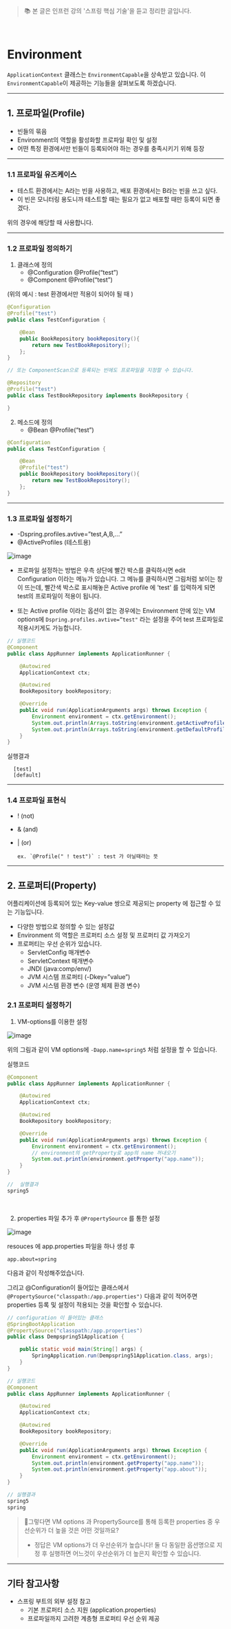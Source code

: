 > 📚 본 글은 인프런 강의 '스프링 핵심 기술'을 듣고 정리한 글입니다. 

<br>

# **Environment**


`ApplicationContext` 클래스는 `EnvironmentCapable`을 상속받고 있습니다. 이 `EnvironmentCapable`이 제공하는 기능들을 살펴보도록 하겠습니다. 

---

## **1. 프로파일(Profile)**
 * 빈들의 묶음
 * Environment의 역할을 활성화할 프로파일 확인 및 설정
 * 어떤 특정 환경에서만 빈들이 등록되어야 하는 경우를 충족시키기 위해 등장
 
---
### 1.1 프로파일 유즈케이스
*  테스트 환경에서는 A라는 빈을 사용하고, 배포 환경에서는 B라는 빈을 쓰고 싶다.
*  이 빈은 모니터링 용도니까 테스트할 때는 필요가 없고 배포할 때만 등록이 되면
좋겠다.

위의 경우에 해당할 때 사용합니다. 

---
### 1.2 프로파일 정의하기
1. 클래스에 정의
   * @Configuration @Profile(“test”)
   * @Component @Profile(“test”)

(위의 예시 : test 환경에서만 적용이 되어야 될 때 )

```java
@Configuration
@Profile("test")
public class TestConfiguration {

    @Bean
    public BookRepository bookRepository(){
        return new TestBookRepository();
    };
}

// 또는 ComponentScan으로 등록되는 빈에도 프로파일을 지정할 수 있습니다. 

@Repository
@Profile("test")
public class TestBookRepository implements BookRepository {

}
```

2. 메소드에 정의
   * @Bean @Profile(“test”)

```java
@Configuration
public class TestConfiguration {

    @Bean
    @Profile("test")
    public BookRepository bookRepository(){
        return new TestBookRepository();
    };
}
```

---

### 1.3 프로파일 설정하기
* -Dspring.profiles.avtive=”test,A,B,...”
*  @ActiveProfiles (테스트용)

![image](https://user-images.githubusercontent.com/63777714/139589848-adbe701b-0084-420e-9a78-cac6237a0100.png)

 * 프로파일 설정하는 방법은 우측 상단에 빨간 박스를 클릭하시면 edit Configuration 이라는 메뉴가 있습니다. 그 메뉴를 클릭하시면 그림처럼 보이는 창이 뜨는데, 빨간색 박스로 표시해놓은 Active profile 에 'test' 를 입력하게 되면 test의 프로파일이 적용이 됩니다. 

 * 또는 Active profile 이라는 옵션이 없는 경우에는 Environment 안에 있는 VM options에 `Dspring.profiles.avtive=”test"` 라는 설정을 주어 test 프로파일로 적용시키게도 가능합니다. 

```java
// 실행코드
@Component
public class AppRunner implements ApplicationRunner {

    @Autowired
    ApplicationContext ctx;

    @Autowired
    BookRepository bookRepository;

    @Override
    public void run(ApplicationArguments args) throws Exception {
        Environment environment = ctx.getEnvironment();
        System.out.println(Arrays.toString(environment.getActiveProfiles()));
        System.out.println(Arrays.toString(environment.getDefaultProfiles()));
    }
}
```
실행결과

      [test]
      [default]


---
### 1.4 프로파일 표현식
 * ! (not)
 * & (and)
 * | (or)

       ex. `@Profile(" ! test")` : test 가 아닐때라는 뜻

 ---
 ## **2. 프로퍼티(Property)**
 어플리케이션에 등록되어 있는 Key-value 쌍으로 제공되는 property 에 접근할 수 있는 기능입니다. 
  * 다양한 방법으로 정의할 수 있는 설정값
  * Environment 의 역할은 프로퍼티 소스 설정 및 프로퍼티 값 가져오기
  * 프로퍼티는 우선 순위가 있습니다. 
     *  ServletConfig 매개변수
     *  ServletContext 매개변수
     *  JNDI (java:comp/env/)
     *  JVM 시스템 프로퍼티 (-Dkey=”value”)
     * JVM 시스템 환경 변수 (운영 체제 환경 변수)

### 2.1 프로퍼티 설정하기 
1. VM-options를 이용한 설정

![image](https://user-images.githubusercontent.com/63777714/139590746-99524fc9-5d6c-4ca0-b893-08acac6d64fa.png)

위의 그림과 같이 VM options에 `-Dapp.name=spring5` 처럼 설정을 할 수 있습니다. 

실행코드 
```java
@Component
public class AppRunner implements ApplicationRunner {

    @Autowired
    ApplicationContext ctx;

    @Autowired
    BookRepository bookRepository;

    @Override
    public void run(ApplicationArguments args) throws Exception {
        Environment environment = ctx.getEnvironment();
        // environment의 getProperty로 app의 name 꺼내오기 
        System.out.println(environment.getProperty("app.name"));
    }
}

//  실행결과
spring5
```

<br>

2. properties 파일 추가 후 `@PropertySource` 를 통한 설정

![image](https://user-images.githubusercontent.com/63777714/139591254-f0c0f3f2-86a8-429c-b212-c0e40fde7c78.png)

resouces 에 app.properties 파일을 하나 생성 후 

    app.about=spring

다음과 같이 작성해주었습니다. 

그리고 @Configuration이 들어있는 클래스에서 `@PropertySource("classpath:/app.properties")` 다음과 같이 적어주면 properties 등록 및 설정이 적용되는 것을 확인할 수 있습니다. 

```java
// configuration 이 들어있는 클래스 
@SpringBootApplication
@PropertySource("classpath:/app.properties")
public class Dempspring51Application {

    public static void main(String[] args) {
        SpringApplication.run(Dempspring51Application.class, args);
    }
}

// 실행코드
@Component
public class AppRunner implements ApplicationRunner {

    @Autowired
    ApplicationContext ctx;

    @Autowired
    BookRepository bookRepository;

    @Override
    public void run(ApplicationArguments args) throws Exception {
        Environment environment = ctx.getEnvironment();
        System.out.println(environment.getProperty("app.name"));
        System.out.println(environment.getProperty("app.about"));
    }
}

// 실행결과
spring5
spring
```

> 🍳그렇다면 VM options 과 PropertySource를 통해 등록한 properties 중 우선순위가 더 높을 것은 어떤 것일까요? <br>
> * 정답은 VM options가 더 우선순위가 높습니다! 둘 다 동일한 옵션명으로 지정 후 실행하면 어느것이 우선순위가 더 높은지 확인할 수 있습니다. 


---
## 기타 참고사항
* 스프링 부트의 외부 설정 참고
   *  기본 프로퍼티 소스 지원 (application.properties)
   *  프로파일까지 고려한 계층형 프로퍼티 우선 순위 제공